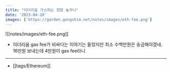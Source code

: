 ```yaml
---
title: "이더리움 가스피는 정말 높구나"
date: '2023-04-20'
images: ['https://garden.gongshim.net/notes/images/eth-fee.png']
---
```

![[notes/images/eth-fee.png]]
- 이더리움 gas fee가 비싸다는 이야기는 들었지만 최소 수백만원은 송금해야겠네. 16만원 보내는데 4만원이 gas fee라니
---
- [[tags/Ethereum]]